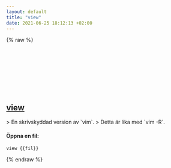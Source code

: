 ```yaml
---
layout: default
title: "view"
date: 2021-06-25 18:12:13 +02:00
---
```

{% raw %}
<h2 id="view">
  <a href="/sv/common/view.html">view</a> <a href="#view"><svg class="icon">
    <use href="/assets/images/unicode_sprite.svg#link" />
  </svg></a>
</h2>
> En skrivskyddad version av `vim`.
> Detta är lika med `vim -R`.

#### Öppna en fil:
```shell
view {{fil}}
```
{% endraw %}